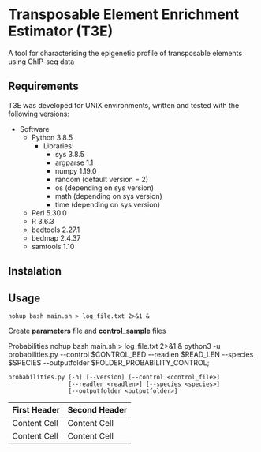 # Transposable Element Enrichment Estimator (T3E) 
A tool for characterising the epigenetic profile of transposable elements using ChIP-seq data
## Requirements
T3E was developed for UNIX environments, written and tested with the following versions:
* Software
  * Python 3.8.5
    * Libraries: 
      * sys 3.8.5
      * argparse 1.1
      * numpy 1.19.0
      * random (default version = 2)
      * os (depending on sys version)
      * math (depending on sys version)
      * time (depending on sys version)
  * Perl 5.30.0
  * R 3.6.3
  * bedtools 2.27.1
  * bedmap 2.4.37
  * samtools 1.10

## Instalation

## Usage
    nohup bash main.sh > log_file.txt 2>&1 &
Create **parameters** file and **control_sample** files



Probabilities
    nohup bash main.sh > log_file.txt 2>&1 &
python3 -u probabilities.py --control $CONTROL_BED --readlen $READ_LEN --species $SPECIES --outputfolder $FOLDER_PROBABILITY_CONTROL;

    
    probabilities.py [-h] [--version] [--control <control_file>]
                     [--readlen <readlen>] [--species <species>]
                     [--outputfolder <outputfolder>]


| First Header  | Second Header |
| ------------- | ------------- |
| Content Cell  | Content Cell  |
| Content Cell  | Content Cell  |
